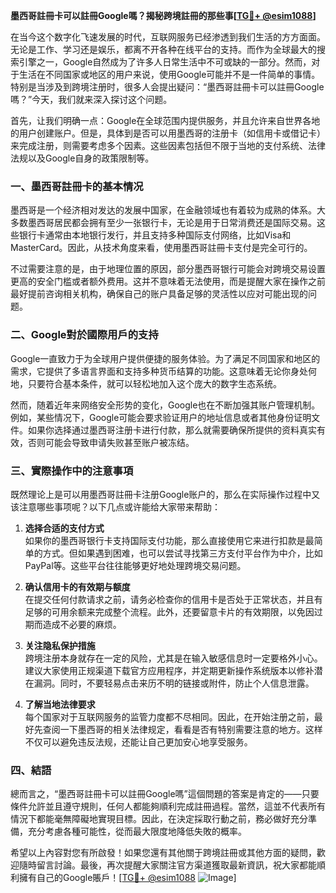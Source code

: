 **墨西哥註冊卡可以註冊Google嗎？揭秘跨境註冊的那些事[[TG💪+ @esim1088](https://t.me/s/esim1088)]**

在当今这个数字化飞速发展的时代，互联网服务已经渗透到我们生活的方方面面。无论是工作、学习还是娱乐，都离不开各种在线平台的支持。而作为全球最大的搜索引擎之一，Google自然成为了许多人日常生活中不可或缺的一部分。然而，对于生活在不同国家或地区的用户来说，使用Google可能并不是一件简单的事情。特别是当涉及到跨境注册时，很多人会提出疑问：“墨西哥註冊卡可以註冊Google嗎？”今天，我们就来深入探讨这个问题。

首先，让我们明确一点：Google在全球范围内提供服务，并且允许来自世界各地的用户创建账户。但是，具体到是否可以用墨西哥的注册卡（如信用卡或借记卡）来完成注册，则需要考虑多个因素。这些因素包括但不限于当地的支付系统、法律法规以及Google自身的政策限制等。

### **一、墨西哥註冊卡的基本情况**

墨西哥是一个经济相对发达的发展中国家，在金融领域也有着较为成熟的体系。大多数墨西哥居民都会拥有至少一张银行卡，无论是用于日常消费还是国际交易。这些银行卡通常由本地银行发行，并且支持多种国际支付网络，比如Visa和MasterCard。因此，从技术角度来看，使用墨西哥註冊卡支付是完全可行的。

不过需要注意的是，由于地理位置的原因，部分墨西哥银行可能会对跨境交易设置更高的安全门槛或者额外费用。这并不意味着无法使用，而是提醒大家在操作之前最好提前咨询相关机构，确保自己的账户具备足够的灵活性以应对可能出现的问题。

### **二、Google對於國際用戶的支持**

Google一直致力于为全球用户提供便捷的服务体验。为了满足不同国家和地区的需求，它提供了多语言界面和支持多种货币结算的功能。这意味着无论你身处何地，只要符合基本条件，就可以轻松地加入这个庞大的数字生态系统。

然而，随着近年来网络安全形势的变化，Google也在不断加强其账户管理机制。例如，某些情况下，Google可能会要求验证用户的地址信息或者其他身份证明文件。如果你选择通过墨西哥注册卡进行付款，那么就需要确保所提供的资料真实有效，否则可能会导致申请失败甚至账户被冻结。

### **三、實際操作中的注意事項**

既然理论上是可以用墨西哥註冊卡注册Google账户的，那么在实际操作过程中又该注意哪些事项呢？以下几点或许能给大家带来帮助：

1. **选择合适的支付方式**  
   如果你的墨西哥银行卡支持国际支付功能，那么直接使用它来进行扣款是最简单的方式。但如果遇到困难，也可以尝试寻找第三方支付平台作为中介，比如PayPal等。这些平台往往能够更好地处理跨境交易问题。

2. **确认信用卡的有效期与额度**  
   在提交任何付款请求之前，请务必检查你的信用卡是否处于正常状态，并且有足够的可用余额来完成整个流程。此外，还要留意卡片的有效期限，以免因过期而造成不必要的麻烦。

3. **关注隐私保护措施**  
   跨境注册本身就存在一定的风险，尤其是在输入敏感信息时一定要格外小心。建议大家使用正规渠道下载官方应用程序，并定期更新操作系统版本以修补潜在漏洞。同时，不要轻易点击来历不明的链接或附件，防止个人信息泄露。

4. **了解当地法律要求**  
   每个国家对于互联网服务的监管力度都不尽相同。因此，在开始注册之前，最好先查阅一下墨西哥的相关法律规定，看看是否有特别需要注意的地方。这样不仅可以避免违反法规，还能让自己更加安心地享受服务。

### **四、結語**

總而言之，“墨西哥註冊卡可以註冊Google嗎”這個問題的答案是肯定的——只要條件允許並且遵守規則，任何人都能夠順利完成註冊過程。當然，這並不代表所有情況下都能毫無障礙地實現目標。因此，在決定採取行動之前，務必做好充分準備，充分考慮各種可能性，從而最大限度地降低失敗的概率。

希望以上內容對您有所啟發！如果您還有其他關于跨境註冊或其他方面的疑問，歡迎隨時留言討論。最後，再次提醒大家關注官方渠道獲取最新資訊，祝大家都能順利擁有自己的Google賬戶！[[TG💪+ @esim1088](https://t.me/s/esim1088) ![Image](https://i.postimg.cc/4NQfJmqS/Snipaste-2025-05-13-00-14-12.png)]